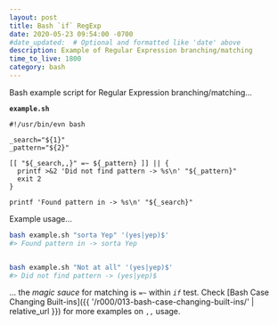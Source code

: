 ```yaml
---
layout: post
title: Bash `if` RegExp
date: 2020-05-23 09:54:00 -0700
#date_updated:  # Optional and formatted like 'date' above
description: Example of Regular Expression branching/matching
time_to_live: 1800
category: bash
---
```




Bash example script for Regular Expression branching/matching...


**`example.sh`**


```
#!/usr/bin/evn bash

_search="${1}"
_pattern="${2}"

[[ "${_search,,}" =~ ${_pattern} ]] || {
  printf >&2 'Did not find pattern -> %s\n' "${_pattern}"
  exit 2
}

printf 'Found pattern in -> %s\n' "${_search}"
```


Example usage...


```bash
bash example.sh "sorta Yep" '(yes|yep)$'
#> Found pattern in -> sorta Yep


bash example.sh "Not at all" '(yes|yep)$'
#> Did not find pattern -> (yes|yep)$
```


... the _magic sauce_ for matching is `=~` within _`if`_ test. Check [Bash Case Changing Built-ins]({{ '/r000/013-bash-case-changing-built-ins/' | relative_url }}) for more examples on `,,` usage.
